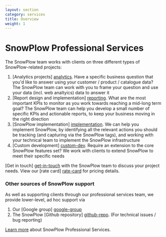 ```yaml
---
layout: section
category: services
title: Overview
weight: 1
---
```


# SnowPlow Professional Services

The SnowPlow team works with clients on three different types of SnowPlow-related projects:

1. [Analytics projects] [analytics]. Have a specific business question that you'd like to answer using your customer / product / catalogue data? The SnowPlow team can work with you to frame your question and use your data (incl. web analtyics) data to answer it
2. [Report design and implementation] [reporting]. What are the most important KPIs to monitor as you work towards reaching a mid-long term goal? The SnowPlow team can help you develop a small number of specific KPIs and actionable reports, to keep your business moving in the right direction
3. [SnowPlow implementation] [implementation]. We can help you implement SnowPlow, by identifying all the relevant actions you should be tracking (and capturing via the SnowPlow tags), and working with your technical team to implement the SnowPlow infrastructure
4. [Custom development] [custom-dev]. Require an extension to the core SnowPlow features set? We work with clients to extend SnowPlow to meet their specific needs

[Get in touch] [get-in-touch] with the SnowPlow team to discuss your project needs. View our [rate card] [rate-card] for pricing details. 

### Other sources of SnowPlow support

As well as supporting clients through our professional services team, we provide lower-level, ad hoc support via

1. Our [Google group] [google-group]
2. The SnowPlow [Github repository] [github-repo]. (For technical issues / bug reporting)

[Learn more][analytics] about SnowPlow Professional Services.

[analytics]: analytics.html
[reporting]: reporting.html
[implementation]: implementation.html
[custom-dev]: custom-development.html
[rate-card]: rate-card.html
[google-group]: https://groups.google.com/forum/#!forum/snowplow-user
[github-repo]: http://github.com/snowplow/snowplow
[get-in-touch]: /contact/index.html 